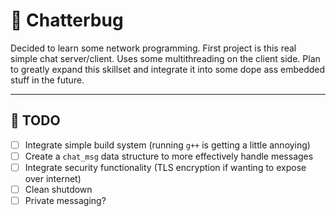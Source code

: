 # 🐞 Chatterbug

Decided to learn some network programming. First project is this real simple chat server/client. Uses some multithreading on the client side. Plan to greatly expand this skillset and integrate it into some dope ass embedded stuff in the future.

---

## 📝 TODO

- [ ] Integrate simple build system (running `g++` is getting a little annoying)
- [ ] Create a `chat_msg` data structure to more effectively handle messages
- [ ] Integrate security functionality (TLS encryption if wanting to expose over internet)
- [ ] Clean shutdown
- [ ] Private messaging?
